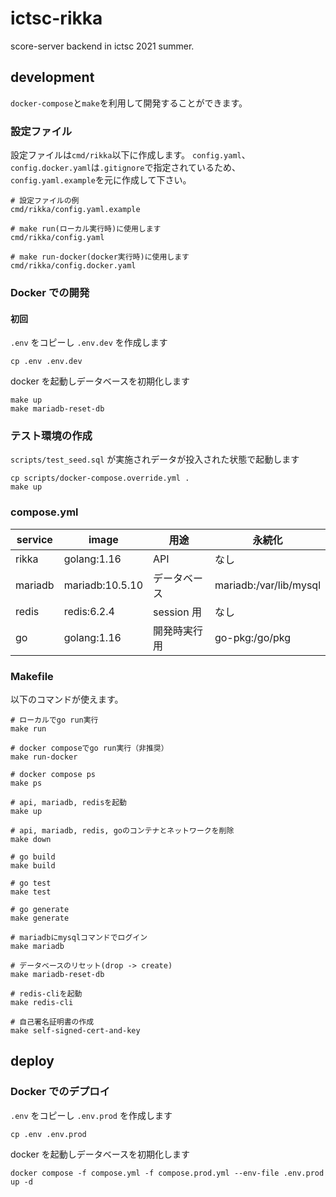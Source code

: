 # ictsc-rikka

score-server backend in ictsc 2021 summer.

## development

`docker-compose`と`make`を利用して開発することができます。

### 設定ファイル

設定ファイルは`cmd/rikka`以下に作成します。
`config.yaml`、`config.docker.yaml`は`.gitignore`で指定されているため、`config.yaml.example`を元に作成して下さい。

```
# 設定ファイルの例
cmd/rikka/config.yaml.example

# make run(ローカル実行時)に使用します
cmd/rikka/config.yaml

# make run-docker(docker実行時)に使用します
cmd/rikka/config.docker.yaml
```

### Docker での開発

#### 初回

`.env` をコピーし `.env.dev` を作成します

```
cp .env .env.dev
```

docker を起動しデータベースを初期化します

```
make up
make mariadb-reset-db
```

### テスト環境の作成

`scripts/test_seed.sql` が実施されデータが投入された状態で起動します

```
cp scripts/docker-compose.override.yml .
make up
```

### compose.yml

| service | image           | 用途        | 永続化                    |
|---------|-----------------|-----------|------------------------|
| rikka   | golang:1.16     | API       | なし                     |
| mariadb | mariadb:10.5.10 | データベース    | mariadb:/var/lib/mysql |
| redis   | redis:6.2.4     | session 用 | なし                     |
| go      | golang:1.16     | 開発時実行用    | go-pkg:/go/pkg         |

### Makefile

以下のコマンドが使えます。

```
# ローカルでgo run実行
make run

# docker composeでgo run実行（非推奨）
make run-docker

# docker compose ps
make ps

# api, mariadb, redisを起動
make up

# api, mariadb, redis, goのコンテナとネットワークを削除
make down

# go build
make build

# go test
make test

# go generate
make generate

# mariadbにmysqlコマンドでログイン
make mariadb

# データベースのリセット(drop -> create)
make mariadb-reset-db

# redis-cliを起動
make redis-cli

# 自己署名証明書の作成
make self-signed-cert-and-key
```

## deploy

### Docker でのデプロイ

`.env` をコピーし `.env.prod` を作成します

```
cp .env .env.prod
```

docker を起動しデータベースを初期化します

```
docker compose -f compose.yml -f compose.prod.yml --env-file .env.prod up -d
```

